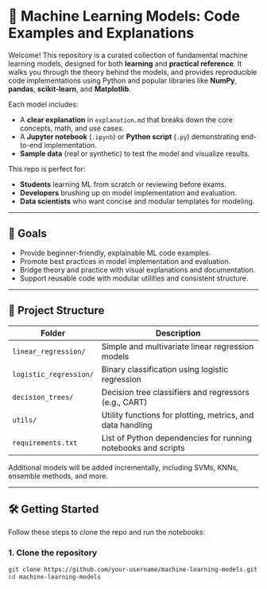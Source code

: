# 🧠 Machine Learning Models: Code Examples and Explanations

Welcome! This repository is a curated collection of fundamental machine learning models, designed for both **learning** and **practical reference**. It walks you through the theory behind the models, and provides reproducible code implementations using Python and popular libraries like **NumPy**, **pandas**, **scikit-learn**, and **Matplotlib**.

Each model includes:
- A **clear explanation** in `explanation.md` that breaks down the core concepts, math, and use cases.
- A **Jupyter notebook** (`.ipynb`) or **Python script** (`.py`) demonstrating end-to-end implementation.
- **Sample data** (real or synthetic) to test the model and visualize results.

This repo is perfect for:
- **Students** learning ML from scratch or reviewing before exams.
- **Developers** brushing up on model implementation and evaluation.
- **Data scientists** who want concise and modular templates for modeling.

---

## 🚀 Goals

- Provide beginner-friendly, explainable ML code examples.
- Promote best practices in model implementation and evaluation.
- Bridge theory and practice with visual explanations and documentation.
- Support reusable code with modular utilities and consistent structure.

---

## 🔧 Project Structure

| Folder                  | Description                                                  |
|--------------------------|--------------------------------------------------------------|
| `linear_regression/`     | Simple and multivariate linear regression models             |
| `logistic_regression/`   | Binary classification using logistic regression              |
| `decision_trees/`        | Decision tree classifiers and regressors (e.g., CART)        |
| `utils/`                 | Utility functions for plotting, metrics, and data handling   |
| `requirements.txt`       | List of Python dependencies for running notebooks and scripts|

Additional models will be added incrementally, including SVMs, KNNs, ensemble methods, and more.

---

## 🛠 Getting Started

Follow these steps to clone the repo and run the notebooks:

### 1. Clone the repository

```bash
git clone https://github.com/your-username/machine-learning-models.git
cd machine-learning-models
